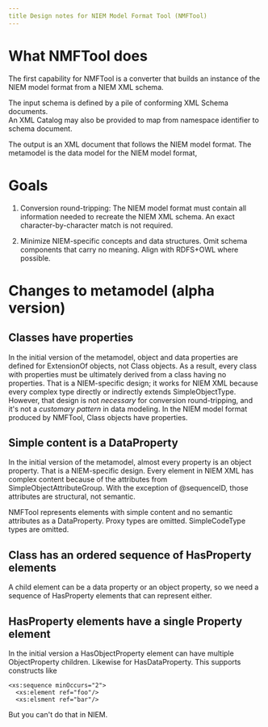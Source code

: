 ```yaml
---
title Design notes for NIEM Model Format Tool (NMFTool)
---
```


# What NMFTool does

The first capability for NMFTool is a converter that builds an instance of
the NIEM model format from a NIEM XML schema.

The input schema is defined by a pile of conforming XML Schema documents.  
An XML Catalog may also be provided to map from namespace identifier to
schema document.

The output is an XML document that follows the NIEM model format.  The
metamodel is the data model for the NIEM model format,

# Goals

1. Conversion round-tripping: The NIEM model format must contain all
   information needed to recreate the NIEM XML schema.  An exact
   character-by-character match is not required.
   
2. Minimize NIEM-specific concepts and data structures.  Omit schema
   components that carry no meaning.  Align with RDFS+OWL where
   possible.

# Changes to metamodel (alpha version)

## Classes have properties

In the initial version of the metamodel, object and data properties
are defined for ExtensionOf objects, not Class objects.  As a result,
every class with properties must be ultimately derived from a class
having no properties.  That is a NIEM-specific design; it works for
NIEM XML because every complex type directly or indirectly extends
SimpleObjectType.  However, that design is not _necessary_ for
conversion round-tripping, and it's not a _customary pattern_ in data
modeling.  In the NIEM model format produced by NMFTool, Class objects
have properties.

## Simple content is a DataProperty

In the initial version of the metamodel, almost every property is an
object property.  That is a NIEM-specific design.  Every element in
NIEM XML has complex content because of the attributes from
SimpleObjectAttributeGroup.  With the exception of @sequenceID, those
attributes are structural, not semantic.

NMFTool represents elements with simple content and no semantic
attributes as a DataProperty.  Proxy types are omitted.
SimpleCodeType types are omitted.

## Class has an ordered sequence of HasProperty elements

A child element can be a data property or an object property, so we
need a sequence of HasProperty elements that can represent either.

## HasProperty elements have a single Property element

In the initial version a HasObjectProperty element can have multiple
ObjectProperty children.  Likewise for HasDataProperty.  This supports
constructs like

    <xs:sequence minOccurs="2">
      <xs:element ref="foo"/>
      <xs:elsment ref="bar"/>
      
But you can't do that in NIEM.

